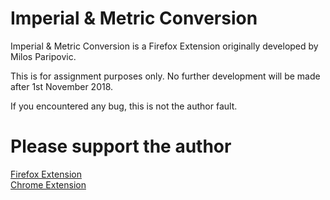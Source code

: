 # Imperial & Metric Conversion

Imperial & Metric Conversion is a Firefox Extension originally developed by Milos Paripovic.

This is for assignment purposes only. No further development will be made after 1st November 2018.

If you encountered any bug, this is not the author fault.

# Please support the author
[Firefox Extension](https://addons.mozilla.org/en-US/firefox/addon/everything-metric-converter/)  
[Chrome Extension](https://chrome.google.com/webstore/detail/everything-metric-auto-un/hknjpaididhfgeocegbacehlnkofjoni)